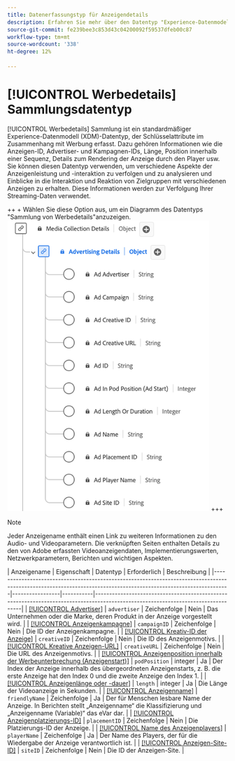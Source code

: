 ```yaml
---
title: Datenerfassungstyp für Anzeigendetails
description: Erfahren Sie mehr über den Datentyp "Experience-Datenmodell (XDM) der Advertising Details-Sammlung".
source-git-commit: fe239bee3c853d43c04200092f59537dfeb00c87
workflow-type: tm+mt
source-wordcount: '338'
ht-degree: 12%

---
```


# [!UICONTROL Werbedetails] Sammlungsdatentyp

[!UICONTROL Werbedetails] Sammlung ist ein standardmäßiger Experience-Datenmodell (XDM)-Datentyp, der Schlüsselattribute im Zusammenhang mit Werbung erfasst. Dazu gehören Informationen wie die Anzeigen-ID, Advertiser- und Kampagnen-IDs, Länge, Position innerhalb einer Sequenz, Details zum Rendering der Anzeige durch den Player usw. Sie können diesen Datentyp verwenden, um verschiedene Aspekte der Anzeigenleistung und -interaktion zu verfolgen und zu analysieren und Einblicke in die Interaktion und Reaktion von Zielgruppen mit verschiedenen Anzeigen zu erhalten. Diese Informationen werden zur Verfolgung Ihrer Streaming-Daten verwendet.

++ + Wählen Sie diese Option aus, um ein Diagramm des Datentyps &quot;Sammlung von Werbedetails&quot;anzuzeigen.
![Ein Diagramm des Datentyps der Sammlung von Werbedetails.](../images/data-types/advertising-details-collection.png)
+++

>[!NOTE]
>
>Jeder Anzeigename enthält einen Link zu weiteren Informationen zu den Audio- und Videoparametern. Die verknüpften Seiten enthalten Details zu den von Adobe erfassten Videoanzeigendaten, Implementierungswerten, Netzwerkparametern, Berichten und wichtigen Aspekten.

| Anzeigename | Eigenschaft | Datentyp | Erforderlich | Beschreibung |
|-----------------------------------------------------------------------------------------------------------------------------------------------------------------|-----------------|-----------|----------------------------------------------------------------------------------------------------------------------------------|
| [[!UICONTROL Advertiser]](https://experienceleague.adobe.com/docs/media-analytics/using/implementation/variables/ad-parameters.html#advertiser) | `advertiser` | Zeichenfolge | Nein | Das Unternehmen oder die Marke, deren Produkt in der Anzeige vorgestellt wird. |
| [[!UICONTROL Anzeigenkampagne]](https://experienceleague.adobe.com/docs/media-analytics/using/implementation/variables/ad-parameters.html#campaign-id) | `campaignID` | Zeichenfolge | Nein | Die ID der Anzeigenkampagne. |
| [[!UICONTROL Kreativ-ID der Anzeige]](https://experienceleague.adobe.com/docs/media-analytics/using/implementation/variables/ad-parameters.html#creative-id) | `creativeID` | Zeichenfolge | Nein | Die ID des Anzeigenmotivs. |
| [[!UICONTROL Kreative Anzeigen-URL]](https://experienceleague.adobe.com/docs/media-analytics/using/implementation/variables/ad-parameters.html#creative-url) | `creativeURL` | Zeichenfolge | Nein | Die URL des Anzeigenmotivs. |
| [[!UICONTROL Anzeigenposition innerhalb der Werbeunterbrechung (Anzeigenstart)]](https://experienceleague.adobe.com/docs/media-analytics/using/implementation/variables/ad-parameters.html#ad-start) | `podPosition` | integer | Ja | Der Index der Anzeige innerhalb des übergeordneten Anzeigenstarts, z. B. die erste Anzeige hat den Index 0 und die zweite Anzeige den Index 1. |
| [[!UICONTROL Anzeigenlänge oder -dauer]](https://experienceleague.adobe.com/docs/media-analytics/using/implementation/variables/ad-parameters.html#ad-length) | `length` | integer | Ja | Die Länge der Videoanzeige in Sekunden. |
| [[!UICONTROL Anzeigenname]](https://experienceleague.adobe.com/docs/media-analytics/using/implementation/variables/ad-parameters.html#ad-name) | `friendlyName` | Zeichenfolge | Ja | Der für Menschen lesbare Name der Anzeige. In Berichten stellt „Anzeigenname“ die Klassifizierung und „Anzeigenname (Variable)“ das eVar dar. |
| [[!UICONTROL Anzeigenplatzierungs-ID]](https://experienceleague.adobe.com/docs/media-analytics/using/implementation/variables/ad-parameters.html#placement-id) | `placementID` | Zeichenfolge | Nein | Die Platzierungs-ID der Anzeige. |
| [[!UICONTROL Name des Anzeigenplayers]](https://experienceleague.adobe.com/docs/media-analytics/using/implementation/variables/ad-parameters.html#ad-player-name) | `playerName` | Zeichenfolge | Ja | Der Name des Players, der für die Wiedergabe der Anzeige verantwortlich ist. |
| [[!UICONTROL Anzeigen-Site-ID]](https://experienceleague.adobe.com/docs/media-analytics/using/implementation/variables/ad-parameters.html#site-id) | `siteID` | Zeichenfolge | Nein | Die ID der Anzeigen-Site. |
